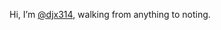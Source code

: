 Hi, I’m [@djx314](https://github.com/djx271), walking from anything to noting.

<!---
djx314/djx314 is a ✨ special ✨ repository because its `README.md` (this file) appears on your GitHub profile.
You can click the Preview link to take a look at your changes.
--->
